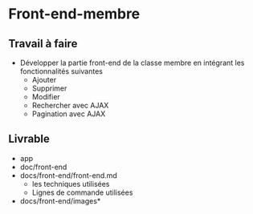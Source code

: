 # Front-end-membre

## Travail à faire

- Développer la partie front-end de la classe membre en intégrant les fonctionnalités suivantes
  - Ajouter
  - Supprimer
  - Modifier
  - Rechercher avec AJAX
  - Pagination avec AJAX

## Livrable

- app
- doc/front-end
- docs/front-end/front-end.md
  - les techniques utilisées
  - Lignes de commande utilisées
- docs/front-end/images*
